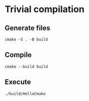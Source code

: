 # Trivial compilation

## Generate files

    cmake -S . -B build

## Compile

    cmake --build build

## Execute

    ./build/HelloCmake
